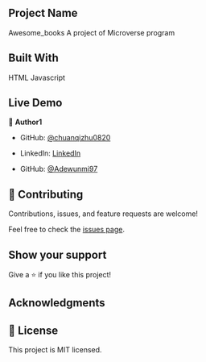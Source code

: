 ## Project Name

Awesome_books
A project of Microverse program 

## Built With
HTML Javascript

## Live Demo

👤 **Author1**

- GitHub: [@chuanqizhu0820](https://github.com/chuanqizhu0820)
- LinkedIn: [LinkedIn](https://www.linkedin.com/in/chuanqi-zhu-117b11210/)

- GitHub: [@Adewunmi97](https://github.com/Adewunmi97)

## 🤝 Contributing

Contributions, issues, and feature requests are welcome!

Feel free to check the [issues page](../../issues/).

## Show your support

Give a ⭐️ if you like this project!

## Acknowledgments

## 📝 License
This project is MIT licensed.


